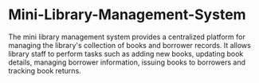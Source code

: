 # Mini-Library-Management-System
The mini library management system provides a centralized platform for managing the library's collection of books and borrower records. It allows library staff to perform tasks such as adding new books, updating book details, managing borrower information, issuing books to borrowers and tracking book returns.
